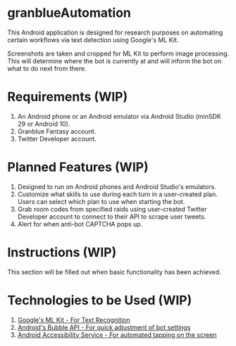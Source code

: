 # granblueAutomation

This Android application is designed for research purposes on automating certain workflows via text detection using Google's ML Kit.

Screenshots are taken and cropped for ML Kit to perform image processing. This will determine where the bot is currently at and will inform the bot on what to do next from there.

# Requirements (WIP)

1. An Android phone or an Android emulator via Android Studio (minSDK 29 or Android 10).
2. Granblue Fantasy account.
3. Twitter Developer account.

# Planned Features (WIP)

1. Designed to run on Android phones and Android Studio's emulators.
2. Customize what skills to use during each turn in a user-created plan. Users can select which plan to use when starting the bot.
3. Grab room codes from specified raids using user-created Twitter Developer account to connect to their API to scrape user tweets.
4. Alert for when anti-bot CAPTCHA pops up.

# Instructions (WIP)

This section will be filled out when basic functionality has been achieved.

# Technologies to be Used (WIP)

1. [Google's ML Kit - For Text Recognition](https://developers.google.com/ml-kit/vision/text-recognition/android)
2. [Android's Bubble API - For quick adjustment of bot settings](https://developer.android.com/guide/topics/ui/bubbles)
3. [Android Accessibility Service - For automated tapping on the screen](https://developer.android.com/reference/android/accessibilityservice/AccessibilityService)
